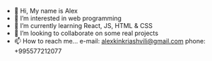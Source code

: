 - 👋 Hi, My name is Alex
- 👀 I’m interested in web programming
- 🌱 I’m currently learning React, JS, HTML & CSS
- 💞️ I’m looking to collaborate on some real projects
- 📫 How to reach me... 
  e-mail: alexkinkriashvili@gmail.com
  phone: +995577212077
    

<!---
Kinkro/Kinkro is a ✨ special ✨ repository because its `README.md` (this file) appears on your GitHub profile.
You can click the Preview link to take a look at your changes.
--->
